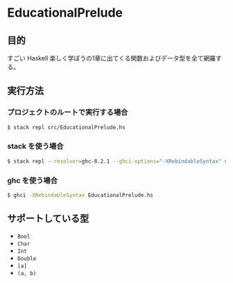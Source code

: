 # EducationalPrelude

## 目的

すごい Haskell 楽しく学ぼうの1章に出てくる関数およびデータ型を全て網羅する。

## 実行方法

### プロジェクトのルートで実行する場合

```bash
$ stack repl src/EducationalPrelude.hs
```

### stack を使う場合

```bash
$ stack repl --resolver=ghc-8.2.1 --ghci-options="-XRebindableSyntax" src/EducationalPrelude.hs
```

### ghc を使う場合

```bash
$ ghci -XRebindableSyntax EducationalPrelude.hs
```

## サポートしている型

- `Bool`
- `Char`
- `Int`
- `Double`
- `[a]`
- `(a, b)`
